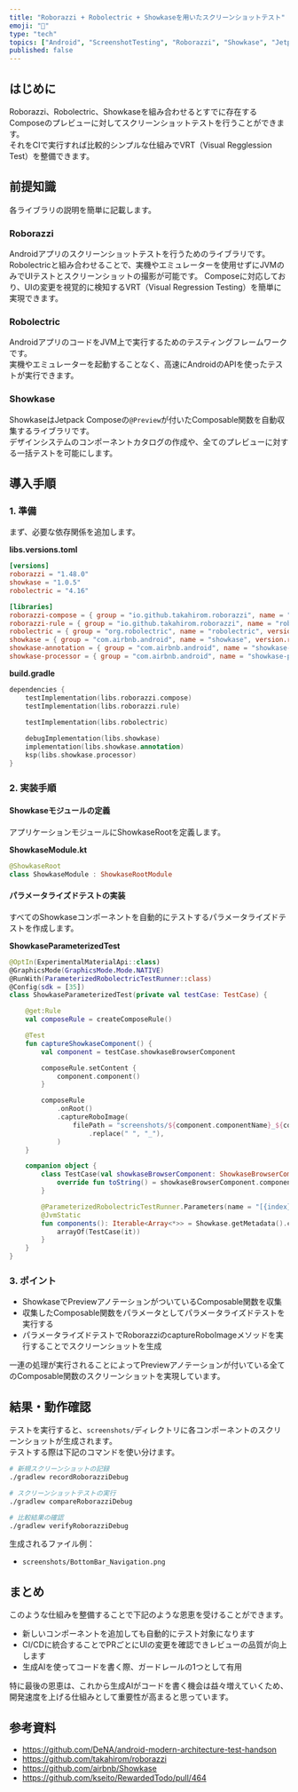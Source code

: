 ```yaml
---
title: "Roborazzi + Robolectric + Showkaseを用いたスクリーンショットテスト"
emoji: "🤖"
type: "tech"
topics: ["Android", "ScreenshotTesting", "Roborazzi", "Showkase", "JetpackCompose"]
published: false
---
```


## はじめに
Roborazzi、Robolectric、Showkaseを組み合わせるとすでに存在するComposeのプレビューに対してスクリーンショットテストを行うことができます。  
それをCIで実行すれば比較的シンプルな仕組みでVRT（Visual Regglession Test）を整備できます。

## 前提知識
各ライブラリの説明を簡単に記載します。

### Roborazzi
Androidアプリのスクリーンショットテストを行うためのライブラリです。  
Robolectricと組み合わせることで、実機やエミュレーターを使用せずにJVMのみでUIテストとスクリーンショットの撮影が可能です。
Composeに対応しており、UIの変更を視覚的に検知するVRT（Visual Regression Testing）を簡単に実現できます。

### Robolectric
AndroidアプリのコードをJVM上で実行するためのテスティングフレームワークです。  
実機やエミュレーターを起動することなく、高速にAndroidのAPIを使ったテストが実行できます。  

### Showkase
ShowkaseはJetpack Composeの`@Preview`が付いたComposable関数を自動収集するライブラリです。  
デザインシステムのコンポーネントカタログの作成や、全てのプレビューに対する一括テストを可能にします。

## 導入手順

### 1. 準備

まず、必要な依存関係を追加します。

**libs.versions.toml**
```toml
[versions]
roborazzi = "1.48.0"
showkase = "1.0.5"
robolectric = "4.16"

[libraries]
roborazzi-compose = { group = "io.github.takahirom.roborazzi", name = "roborazzi-compose", version.ref = "roborazzi" }
roborazzi-rule = { group = "io.github.takahirom.roborazzi", name = "roborazzi-junit-rule", version.ref = "roborazzi" }
robolectric = { group = "org.robolectric", name = "robolectric", version.ref = "robolectric" }
showkase = { group = "com.airbnb.android", name = "showkase", version.ref = "showkase" }
showkase-annotation = { group = "com.airbnb.android", name = "showkase-annotation", version.ref = "showkase" }
showkase-processor = { group = "com.airbnb.android", name = "showkase-processor", version.ref = "showkase" }
```

**build.gradle**
```kotlin
dependencies {
    testImplementation(libs.roborazzi.compose)
    testImplementation(libs.roborazzi.rule)

    testImplementation(libs.robolectric)
    
    debugImplementation(libs.showkase)
    implementation(libs.showkase.annotation)
    ksp(libs.showkase.processor)
}
```

### 2. 実装手順

#### Showkaseモジュールの定義

アプリケーションモジュールにShowkaseRootを定義します。

**ShowkaseModule.kt**
```kotlin
@ShowkaseRoot
class ShowkaseModule : ShowkaseRootModule
```

#### パラメータライズドテストの実装

すべてのShowkaseコンポーネントを自動的にテストするパラメータライズドテストを作成します。

**ShowkaseParameterizedTest**
```kotlin
@OptIn(ExperimentalMaterialApi::class)
@GraphicsMode(GraphicsMode.Mode.NATIVE)
@RunWith(ParameterizedRobolectricTestRunner::class)
@Config(sdk = [35])
class ShowkaseParameterizedTest(private val testCase: TestCase) {

    @get:Rule
    val composeRule = createComposeRule()

    @Test
    fun captureShowkaseComponent() {
        val component = testCase.showkaseBrowserComponent

        composeRule.setContent {
            component.component()
        }

        composeRule
            .onRoot()
            .captureRoboImage(
                filePath = "screenshots/${component.componentName}_${component.group}.png"
                    .replace(" ", "_"),
            )
    }

    companion object {
        class TestCase(val showkaseBrowserComponent: ShowkaseBrowserComponent) {
            override fun toString() = showkaseBrowserComponent.componentKey
        }

        @ParameterizedRobolectricTestRunner.Parameters(name = "[{index}] {0}")
        @JvmStatic
        fun components(): Iterable<Array<*>> = Showkase.getMetadata().componentList.map {
            arrayOf(TestCase(it))
        }
    }
}
```

### 3. ポイント
- ShowkaseでPreviewアノテーションがついているComposable関数を収集
- 収集したComposable関数をパラメータとしてパラメータライズドテストを実行する
- パラメータライズドテストでRoborazziのcaptureRoboImageメソッドを実行することでスクリーンショットを生成

一連の処理が実行されることによってPreviewアノテーションが付いている全てのComposable関数のスクリーンショットを実現しています。

## 結果・動作確認

テストを実行すると、`screenshots/`ディレクトリに各コンポーネントのスクリーンショットが生成されます。  
テストする際は下記のコマンドを使い分けます。

```bash
# 新規スクリーンショットの記録
./gradlew recordRoborazziDebug

# スクリーンショットテストの実行
./gradlew compareRoborazziDebug

# 比較結果の確認
./gradlew verifyRoborazziDebug
```

生成されるファイル例：
- `screenshots/BottomBar_Navigation.png`

## まとめ
このような仕組みを整備することで下記のような恩恵を受けることができます。

- 新しいコンポーネントを追加しても自動的にテスト対象になります
- CI/CDに統合することでPRごとにUIの変更を確認できレビューの品質が向上します
- 生成AIを使ってコードを書く際、ガードレールの1つとして有用

特に最後の恩恵は、これから生成AIがコードを書く機会は益々増えていくため、開発速度を上げる仕組みとして重要性が高まると思っています。

## 参考資料
- https://github.com/DeNA/android-modern-architecture-test-handson
- https://github.com/takahirom/roborazzi
- https://github.com/airbnb/Showkase
- https://github.com/kseito/RewardedTodo/pull/464
